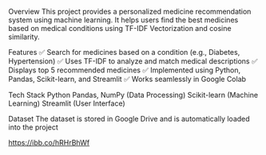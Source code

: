 Overview
This project provides a personalized medicine recommendation system using machine learning. It helps users find the best medicines based on medical conditions using TF-IDF Vectorization and cosine similarity.

Features
✅ Search for medicines based on a condition (e.g., Diabetes, Hypertension)
✅ Uses TF-IDF to analyze and match medical descriptions
✅ Displays top 5 recommended medicines
✅ Implemented using Python, Pandas, Scikit-learn, and Streamlit
✅ Works seamlessly in Google Colab

Tech Stack
Python
Pandas, NumPy (Data Processing)
Scikit-learn (Machine Learning)
Streamlit (User Interface)

Dataset
The dataset is stored in Google Drive and is automatically loaded into the project

https://ibb.co/hRHrBhWf
